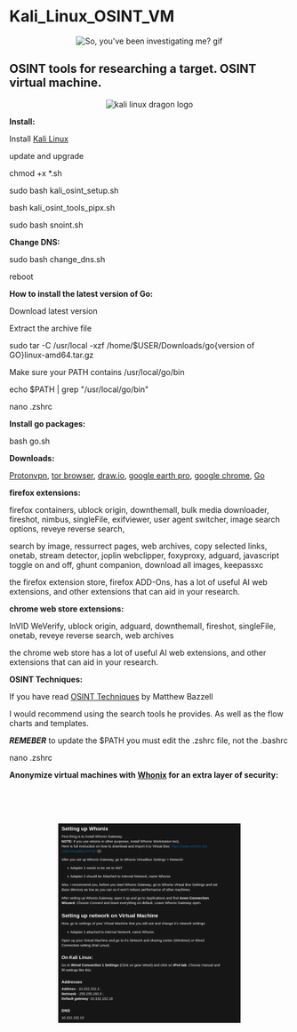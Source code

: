 # Kali_Linux_OSINT_VM
<div align="center">
  <img src="https://y.yarn.co/accae4d0-06cd-4667-b268-920e077f556a_text.gif" alt="So, you've been investigating me? gif" width="50%">
  
</div>

<h2>OSINT tools for researching a target. OSINT virtual machine.</h2>

<div align="center">
  <img src="https://raw.githubusercontent.com/dorianpro/kaliwallpapers/master/kali-linux-wallpaper-v7.png" alt="kali linux dragon logo" width="65%">  
</div>



**Install:**

Install <a href="https://www.kali.org/get-kali/#kali-platforms" width="60%">Kali Linux</a>  

update and upgrade

chmod +x *.sh

sudo bash kali_osint_setup.sh

bash kali_osint_tools_pipx.sh

sudo bash snoint.sh

**Change DNS:**

sudo bash change_dns.sh

reboot

**How to install the latest version of Go:**

Download latest version

Extract the archive file

sudo tar -C /usr/local -xzf /home/$USER/Downloads/go{version of GO}linux-amd64.tar.gz

Make sure your PATH contains /usr/local/go/bin

echo $PATH | grep "/usr/local/go/bin"

nano .zshrc

**Install go packages:**

bash go.sh





**Downloads:**


<a href="https://protonvpn.com/">Protonvpn</a>, <a href="https://www.torproject.org/download/">tor browser</a>, 
<a href="https://github.com/jgraph/drawio-desktop/releases/tag/v23.0.2">draw.io</a>, 
<a href="https://www.google.com/earth/about/versions/">google earth pro</a>, 
<a href="https://support.google.com/chrome/a/answer/9025903?hl=en">google chrome</a>, 
<a href="https://go.dev/dl/">Go</a> 










**firefox extensions:**

firefox containers, ublock origin, downthemall, bulk media downloader, fireshot, nimbus, singleFile, exifviewer, user agent switcher, image search options, reveye reverse search,

search by image, ressurrect pages, web archives, copy selected links, onetab, stream detector, joplin webclipper, foxyproxy, adguard, javascript toggle on and off, ghunt companion, download all images, keepassxc

the firefox extension store, firefox ADD-Ons, has a lot of useful AI web extensions, and other extensions that can aid in your research. 

**chrome web store extensions:**

InVID WeVerify, ublock origin, adguard, downthemall, fireshot,  singleFile, onetab, reveye reverse search, web archives

the chrome web store has a lot of useful AI web extensions, and other extensions that can aid in your research.

**OSINT Techniques:**

If you have read 
<a href="https://www.osinttechniques.com/">OSINT Techniques</a> by Matthew Bazzell 

I would recommend using the search tools he provides. As well as the flow charts and templates.

***REMEBER*** to update the $PATH you must edit the .zshrc file, not the .bashrc

nano .zshrc 

**Anonymize virtual machines with <a href="https://www.whonix.org/wiki/Download">Whonix</a> for an extra layer of security:**

<br><br><br>
<div align="center">

  <img src="Anonymizing_virtual_machines_with_Whonix.png" width="65%">
  
</div>
<br><br><br>



